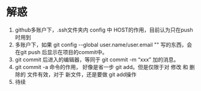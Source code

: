 # 解惑

1. github多账户下，.ssh文件夹内 config 中 HOST的作用，目前认为只在push时用到
2. 多账户下，如果 git config --global user.name/user.email "" 写的东西，会在git push 后显示在项目的commit中。
3. git commit 后进入的编辑器，等同于 git commit -m “xxx” 加的消息。
4. git commit -a 命令的作用， 好像是省一步 git add。但是仅限于对 修改 和 删除的 文件有效，对于 新文件，还是要做 git add操作
5. 待续